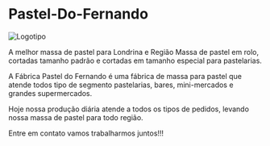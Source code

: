 # Pastel-Do-Fernando

<img src="http://www.pasteldofernando.com.br/wp-content/uploads/2021/05/logo-pasteldofernando150x150.png" alt="Logotipo">

A melhor massa de pastel para Londrina e Região
Massa de pastel em rolo, cortadas tamanho padrão e cortadas em tamanho especial para pastelarias.

A Fábrica Pastel do Fernando é uma fábrica de massa para pastel que atende todos tipo de segmento pastelarias, bares, mini-mercados e grandes supermercados.

Hoje nossa produção diária atende a todos os tipos de pedidos, levando nossa massa de pastel para todo região.

Entre em contato vamos trabalharmos juntos!!!

